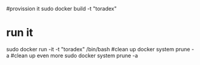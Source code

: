#provission it
sudo docker build -t "toradex"
# run it
sudo docker run -it -t "toradex" /bin/bash
#clean up 
docker system prune -a
#clean up even more
sudo docker system prune -a

